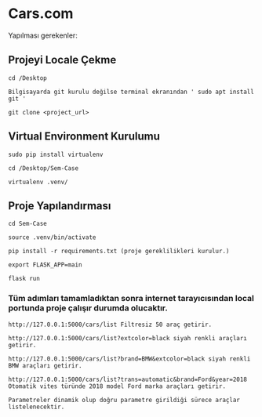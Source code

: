 # Cars.com

Yapılması gerekenler:

## Projeyi Locale Çekme

```
cd /Desktop

Bilgisayarda git kurulu değilse terminal ekranından ' sudo apt install git '

git clone <project_url>

```

## Virtual Environment Kurulumu

```
sudo pip install virtualenv

cd /Desktop/Sem-Case

virtualenv .venv/
```

## Proje Yapılandırması

```
cd Sem-Case

source .venv/bin/activate

pip install -r requirements.txt (proje gereklilikleri kurulur.)

export FLASK_APP=main

flask run

```

### Tüm adımları tamamladıktan sonra internet tarayıcısından local portunda proje çalışır durumda olucaktır.

```
http://127.0.0.1:5000/cars/list Filtresiz 50 araç getirir.

http://127.0.0.1:5000/cars/list?extcolor=black siyah renkli araçları getirir.

http://127.0.0.1:5000/cars/list?brand=BMW&extcolor=black siyah renkli BMW araçları getirir.

http://127.0.0.1:5000/cars/list?trans=automatic&brand=Ford&year=2018 Otomatik vites türünde 2018 model Ford marka araçları getirir.

Parametreler dinamik olup doğru parametre girildiği sürece araçlar listelenecektir.

```
